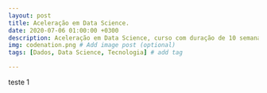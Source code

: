 ```yaml
---
layout: post
title: Aceleração em Data Science.
date: 2020-07-06 01:00:00 +0300
description: Aceleração em Data Science, curso com duração de 10 semanas explorando conceitos essenciais para a formação de cientista de dados.. # Add post description (optional)
img: codenation.png # Add image post (optional)
tags: [Dados, Data Science, Tecnologia] # add tag

---
```


teste 1 